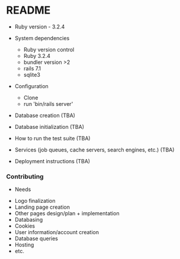 # README

* Ruby version - 3.2.4

* System dependencies
  - Ruby version control
  - Ruby 3.2.4
  - bundler version >2
  - rails 7.1
  - sqlite3

* Configuration
  - Clone
  - run 'bin/rails server'

* Database creation (TBA)

* Database initialization (TBA)

* How to run the test suite (TBA)

* Services (job queues, cache servers, search engines, etc.) (TBA)

* Deployment instructions (TBA)
  

### Contributing

*  Needs
  - Logo finalization
  - Landing page creation
  - Other pages design/plan + implementation
  - Databasing
  - Cookies
  - User information/account creation
  - Database queries
  - Hosting
  - etc.
